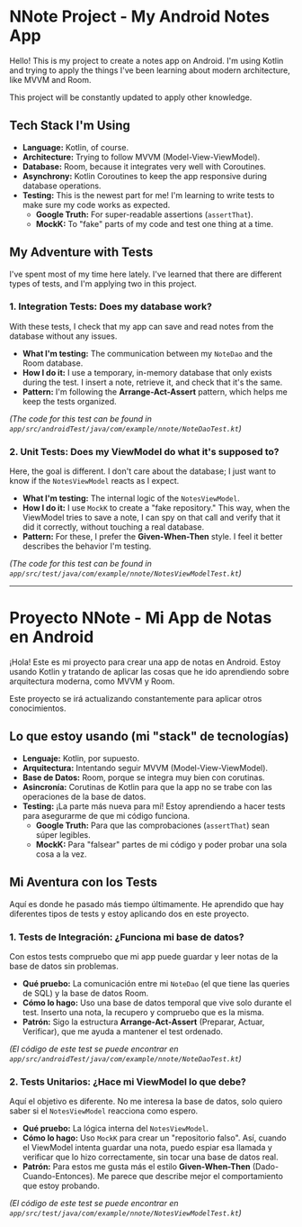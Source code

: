 # NNote Project - My Android Notes App

Hello! This is my project to create a notes app on Android. I'm using Kotlin and trying to apply the things I've been learning about modern architecture, like MVVM and Room.

This project will be constantly updated to apply other knowledge.

## Tech Stack I'm Using

*   **Language:** Kotlin, of course.
*   **Architecture:** Trying to follow MVVM (Model-View-ViewModel).
*   **Database:** Room, because it integrates very well with Coroutines.
*   **Asynchrony:** Kotlin Coroutines to keep the app responsive during database operations.
*   **Testing:** This is the newest part for me! I'm learning to write tests to make sure my code works as expected.
    *   **Google Truth:** For super-readable assertions (`assertThat`).
    *   **MockK:** To "fake" parts of my code and test one thing at a time.

## My Adventure with Tests

I've spent most of my time here lately. I've learned that there are different types of tests, and I'm applying two in this project.

### 1. Integration Tests: Does my database work?

With these tests, I check that my app can save and read notes from the database without any issues.

*   **What I'm testing:** The communication between my `NoteDao` and the Room database.
*   **How I do it:** I use a temporary, in-memory database that only exists during the test. I insert a note, retrieve it, and check that it's the same.
*   **Pattern:** I'm following the **Arrange-Act-Assert** pattern, which helps me keep the tests organized.

*(The code for this test can be found in `app/src/androidTest/java/com/example/nnote/NoteDaoTest.kt`)*

### 2. Unit Tests: Does my ViewModel do what it's supposed to?

Here, the goal is different. I don't care about the database; I just want to know if the `NotesViewModel` reacts as I expect.

*   **What I'm testing:** The internal logic of the `NotesViewModel`.
*   **How I do it:** I use `MockK` to create a "fake repository." This way, when the ViewModel tries to save a note, I can spy on that call and verify that it did it correctly, without touching a real database.
*   **Pattern:** For these, I prefer the **Given-When-Then** style. I feel it better describes the behavior I'm testing.

*(The code for this test can be found in `app/src/test/java/com/example/nnote/NotesViewModelTest.kt`)*

---

# Proyecto NNote - Mi App de Notas en Android

¡Hola! Este es mi proyecto para crear una app de notas en Android. Estoy usando Kotlin y tratando de aplicar las cosas que he ido aprendiendo sobre arquitectura moderna, como MVVM y Room.

Este proyecto se irá actualizando constantemente para aplicar otros conocimientos.

## Lo que estoy usando (mi "stack" de tecnologías)

*   **Lenguaje:** Kotlin, por supuesto.
*   **Arquitectura:** Intentando seguir MVVM (Model-View-ViewModel).
*   **Base de Datos:** Room, porque se integra muy bien con corutinas.
*   **Asincronía:** Corutinas de Kotlin para que la app no se trabe con las operaciones de la base de datos.
*   **Testing:** ¡La parte más nueva para mí! Estoy aprendiendo a hacer tests para asegurarme de que mi código funciona.
    *   **Google Truth:** Para que las comprobaciones (`assertThat`) sean súper legibles.
    *   **MockK:** Para "falsear" partes de mi código y poder probar una sola cosa a la vez.

## Mi Aventura con los Tests

Aquí es donde he pasado más tiempo últimamente. He aprendido que hay diferentes tipos de tests y estoy aplicando dos en este proyecto.

### 1. Tests de Integración: ¿Funciona mi base de datos?

Con estos tests compruebo que mi app puede guardar y leer notas de la base de datos sin problemas.

*   **Qué pruebo:** La comunicación entre mi `NoteDao` (el que tiene las queries de SQL) y la base de datos Room.
*   **Cómo lo hago:** Uso una base de datos temporal que vive solo durante el test. Inserto una nota, la recupero y compruebo que es la misma.
*   **Patrón:** Sigo la estructura **Arrange-Act-Assert** (Preparar, Actuar, Verificar), que me ayuda a mantener el test ordenado.

*(El código de este test se puede encontrar en `app/src/androidTest/java/com/example/nnote/NoteDaoTest.kt`)*

### 2. Tests Unitarios: ¿Hace mi ViewModel lo que debe?

Aquí el objetivo es diferente. No me interesa la base de datos, solo quiero saber si el `NotesViewModel` reacciona como espero.

*   **Qué pruebo:** La lógica interna del `NotesViewModel`.
*   **Cómo lo hago:** Uso `MockK` para crear un "repositorio falso". Así, cuando el ViewModel intenta guardar una nota, puedo espiar esa llamada y verificar que lo hizo correctamente, sin tocar una base de datos real.
*   **Patrón:** Para estos me gusta más el estilo **Given-When-Then** (Dado-Cuando-Entonces). Me parece que describe mejor el comportamiento que estoy probando.

*(El código de este test se puede encontrar en `app/src/test/java/com/example/nnote/NotesViewModelTest.kt`)*
